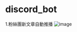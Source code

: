 # discord_bot
1.粉絲團新文章自動推播
![image](https://user-images.githubusercontent.com/69618355/128810969-830b7019-bdba-4b68-ab00-23ef389d23c5.png)
